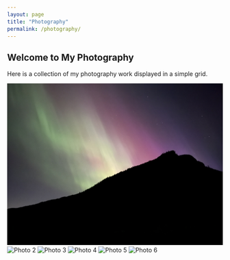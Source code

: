 ```yaml
---
layout: page
title: "Photography"
permalink: /photography/
---
```


## Welcome to My Photography

Here is a collection of my photography work displayed in a simple grid.

<div class="photo-grid">
  <img src="/assets/images/Aurora1.JPEG" alt="Photo 1">
  <img src="/assets/images/KewStatue.JPEG" alt="Photo 2">
  <img src="/assets/images/Towerbridge.JPEG" alt="Photo 3">
  <img src="/assets/images/photo4.jpg" alt="Photo 4">
  <img src="/assets/images/photo5.jpg" alt="Photo 5">
  <img src="/assets/images/photo6.jpg" alt="Photo 6">
</div>
